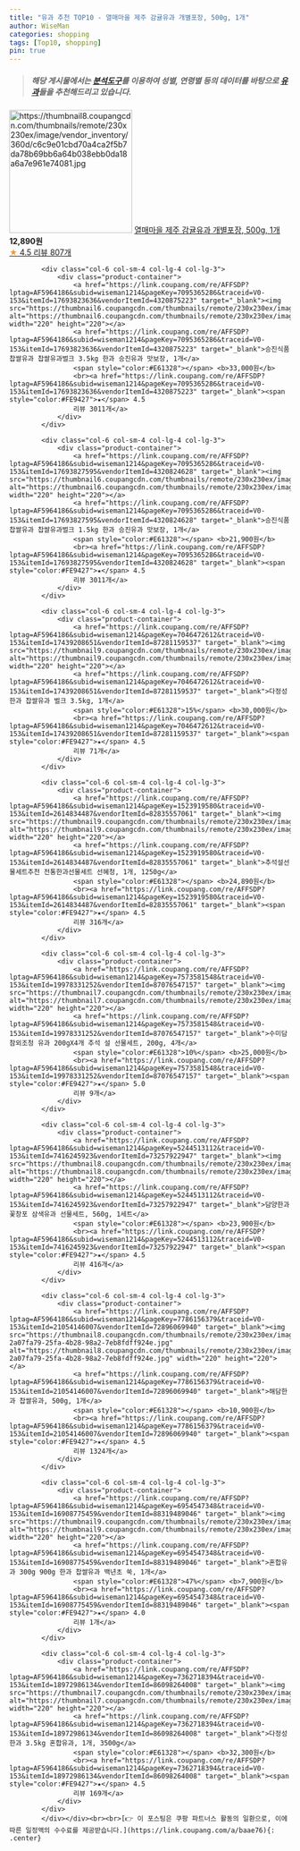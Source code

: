 ```yaml
---
title: "유과 추천 TOP10 - 열매마을 제주 감귤유과 개별포장, 500g, 1개"
author: WiseMan
categories: shopping
tags: [Top10, shopping]
pin: true
---
```


> ##### 해당 게시물에서는 [**분석도구**](https://itemscout.io/)를 이용하여 **성별**, **연령별** 등의 데이터를 바탕으로 [**유과**](https://link.coupang.com/a/baae76)들을 추천해드리고 있습니다.
<div class="container"><div class="row">
            <div class="col-6 col-sm-4 col-lg-4 col-lg-3">
                <div class="product-container">
                    <a href="https://link.coupang.com/re/AFFSDP?lptag=AF5964186&subid=wiseman1214&pageKey=6275356419&traceid=V0-153&itemId=20530170036&vendorItemId=73343785650" target="_blank"><img src="https://thumbnail8.coupangcdn.com/thumbnails/remote/230x230ex/image/vendor_inventory/360d/c6c9e01cbd70a4ca2f5b7da78b69bb6a64b038ebb0da18a6a7e961e74081.jpg" alt="https://thumbnail8.coupangcdn.com/thumbnails/remote/230x230ex/image/vendor_inventory/360d/c6c9e01cbd70a4ca2f5b7da78b69bb6a64b038ebb0da18a6a7e961e74081.jpg" width="220" height="220"></a>
                    <a href="https://link.coupang.com/re/AFFSDP?lptag=AF5964186&subid=wiseman1214&pageKey=6275356419&traceid=V0-153&itemId=20530170036&vendorItemId=73343785650" target="_blank">열매마을 제주 감귤유과 개별포장, 500g, 1개</a>
                    <span style="color:#E61328"></span> <b>12,890원</b>
                    <br><a href="https://link.coupang.com/re/AFFSDP?lptag=AF5964186&subid=wiseman1214&pageKey=6275356419&traceid=V0-153&itemId=20530170036&vendorItemId=73343785650" target="_blank"><span style="color:#FE9427">★</span> 4.5
                    리뷰 807개</a>
                </div>
            </div>
            
            <div class="col-6 col-sm-4 col-lg-4 col-lg-3">
                <div class="product-container">
                    <a href="https://link.coupang.com/re/AFFSDP?lptag=AF5964186&subid=wiseman1214&pageKey=7095365286&traceid=V0-153&itemId=17693823636&vendorItemId=4320875223" target="_blank"><img src="https://thumbnail6.coupangcdn.com/thumbnails/remote/230x230ex/image/vendor_inventory/10f7/e03d6babd692a5ee4b566ea632f2f7bf71fe45415f7d0f71bccbcf9142d2.PNG" alt="https://thumbnail6.coupangcdn.com/thumbnails/remote/230x230ex/image/vendor_inventory/10f7/e03d6babd692a5ee4b566ea632f2f7bf71fe45415f7d0f71bccbcf9142d2.PNG" width="220" height="220"></a>
                    <a href="https://link.coupang.com/re/AFFSDP?lptag=AF5964186&subid=wiseman1214&pageKey=7095365286&traceid=V0-153&itemId=17693823636&vendorItemId=4320875223" target="_blank">승진식품 찹쌀유과 찹쌀유과벌크 3.5kg 한과 승진유과 맛보장, 1개</a>
                    <span style="color:#E61328"></span> <b>33,000원</b>
                    <br><a href="https://link.coupang.com/re/AFFSDP?lptag=AF5964186&subid=wiseman1214&pageKey=7095365286&traceid=V0-153&itemId=17693823636&vendorItemId=4320875223" target="_blank"><span style="color:#FE9427">★</span> 4.5
                    리뷰 3011개</a>
                </div>
            </div>
            
            <div class="col-6 col-sm-4 col-lg-4 col-lg-3">
                <div class="product-container">
                    <a href="https://link.coupang.com/re/AFFSDP?lptag=AF5964186&subid=wiseman1214&pageKey=7095365286&traceid=V0-153&itemId=17693827595&vendorItemId=4320824628" target="_blank"><img src="https://thumbnail6.coupangcdn.com/thumbnails/remote/230x230ex/image/vendor_inventory/52a8/7cdf55f6da352ef9bb5f628446a1516463d0609a59dc67e6a196fb551c4e.PNG" alt="https://thumbnail6.coupangcdn.com/thumbnails/remote/230x230ex/image/vendor_inventory/52a8/7cdf55f6da352ef9bb5f628446a1516463d0609a59dc67e6a196fb551c4e.PNG" width="220" height="220"></a>
                    <a href="https://link.coupang.com/re/AFFSDP?lptag=AF5964186&subid=wiseman1214&pageKey=7095365286&traceid=V0-153&itemId=17693827595&vendorItemId=4320824628" target="_blank">승진식품 찹쌀유과 찹쌀유과벌크 1.5kg 한과 승진유과 맛보장, 1개</a>
                    <span style="color:#E61328"></span> <b>21,900원</b>
                    <br><a href="https://link.coupang.com/re/AFFSDP?lptag=AF5964186&subid=wiseman1214&pageKey=7095365286&traceid=V0-153&itemId=17693827595&vendorItemId=4320824628" target="_blank"><span style="color:#FE9427">★</span> 4.5
                    리뷰 3011개</a>
                </div>
            </div>
            
            <div class="col-6 col-sm-4 col-lg-4 col-lg-3">
                <div class="product-container">
                    <a href="https://link.coupang.com/re/AFFSDP?lptag=AF5964186&subid=wiseman1214&pageKey=7046472612&traceid=V0-153&itemId=17439208651&vendorItemId=87281159537" target="_blank"><img src="https://thumbnail9.coupangcdn.com/thumbnails/remote/230x230ex/image/vendor_inventory/29e5/f5e9991e6f31487c761c780c36c420e85fcb0820bfcecb9a1b802695c485.jpeg" alt="https://thumbnail9.coupangcdn.com/thumbnails/remote/230x230ex/image/vendor_inventory/29e5/f5e9991e6f31487c761c780c36c420e85fcb0820bfcecb9a1b802695c485.jpeg" width="220" height="220"></a>
                    <a href="https://link.coupang.com/re/AFFSDP?lptag=AF5964186&subid=wiseman1214&pageKey=7046472612&traceid=V0-153&itemId=17439208651&vendorItemId=87281159537" target="_blank">다정성한과 찹쌀유과 벌크 3.5kg, 1개</a>
                    <span style="color:#E61328">15%</span> <b>30,000원</b>
                    <br><a href="https://link.coupang.com/re/AFFSDP?lptag=AF5964186&subid=wiseman1214&pageKey=7046472612&traceid=V0-153&itemId=17439208651&vendorItemId=87281159537" target="_blank"><span style="color:#FE9427">★</span> 4.5
                    리뷰 71개</a>
                </div>
            </div>
            
            <div class="col-6 col-sm-4 col-lg-4 col-lg-3">
                <div class="product-container">
                    <a href="https://link.coupang.com/re/AFFSDP?lptag=AF5964186&subid=wiseman1214&pageKey=1523919580&traceid=V0-153&itemId=2614834487&vendorItemId=82835557061" target="_blank"><img src="https://thumbnail9.coupangcdn.com/thumbnails/remote/230x230ex/image/vendor_inventory/3bd2/b205778433bd63f169cfa3d410339063ec08124f3bae234c24f3500fcdaa.jpg" alt="https://thumbnail9.coupangcdn.com/thumbnails/remote/230x230ex/image/vendor_inventory/3bd2/b205778433bd63f169cfa3d410339063ec08124f3bae234c24f3500fcdaa.jpg" width="220" height="220"></a>
                    <a href="https://link.coupang.com/re/AFFSDP?lptag=AF5964186&subid=wiseman1214&pageKey=1523919580&traceid=V0-153&itemId=2614834487&vendorItemId=82835557061" target="_blank">추석설선물세트추천 전통한과선물세트 선혜청, 1개, 1250g</a>
                    <span style="color:#E61328"></span> <b>24,890원</b>
                    <br><a href="https://link.coupang.com/re/AFFSDP?lptag=AF5964186&subid=wiseman1214&pageKey=1523919580&traceid=V0-153&itemId=2614834487&vendorItemId=82835557061" target="_blank"><span style="color:#FE9427">★</span> 4.5
                    리뷰 316개</a>
                </div>
            </div>
            
            <div class="col-6 col-sm-4 col-lg-4 col-lg-3">
                <div class="product-container">
                    <a href="https://link.coupang.com/re/AFFSDP?lptag=AF5964186&subid=wiseman1214&pageKey=7573581548&traceid=V0-153&itemId=19978331252&vendorItemId=87076547157" target="_blank"><img src="https://thumbnail7.coupangcdn.com/thumbnails/remote/230x230ex/image/vendor_inventory/6e1c/b95eaf208b98c726d078cc840df5ed5481929397d6cc26eb711bac0e77b3.jpg" alt="https://thumbnail7.coupangcdn.com/thumbnails/remote/230x230ex/image/vendor_inventory/6e1c/b95eaf208b98c726d078cc840df5ed5481929397d6cc26eb711bac0e77b3.jpg" width="220" height="220"></a>
                    <a href="https://link.coupang.com/re/AFFSDP?lptag=AF5964186&subid=wiseman1214&pageKey=7573581548&traceid=V0-153&itemId=19978331252&vendorItemId=87076547157" target="_blank">수미담 참외조청 유과 200gX4개 추석 설 선물세트, 200g, 4개</a>
                    <span style="color:#E61328">10%</span> <b>25,000원</b>
                    <br><a href="https://link.coupang.com/re/AFFSDP?lptag=AF5964186&subid=wiseman1214&pageKey=7573581548&traceid=V0-153&itemId=19978331252&vendorItemId=87076547157" target="_blank"><span style="color:#FE9427">★</span> 5.0
                    리뷰 9개</a>
                </div>
            </div>
            
            <div class="col-6 col-sm-4 col-lg-4 col-lg-3">
                <div class="product-container">
                    <a href="https://link.coupang.com/re/AFFSDP?lptag=AF5964186&subid=wiseman1214&pageKey=5244513112&traceid=V0-153&itemId=7416245923&vendorItemId=73257922947" target="_blank"><img src="https://thumbnail8.coupangcdn.com/thumbnails/remote/230x230ex/image/vendor_inventory/60f8/4635cf506740f3eadedd4676f8426acedd73ba90d47b0877bb4d66f9245e.jpg" alt="https://thumbnail8.coupangcdn.com/thumbnails/remote/230x230ex/image/vendor_inventory/60f8/4635cf506740f3eadedd4676f8426acedd73ba90d47b0877bb4d66f9245e.jpg" width="220" height="220"></a>
                    <a href="https://link.coupang.com/re/AFFSDP?lptag=AF5964186&subid=wiseman1214&pageKey=5244513112&traceid=V0-153&itemId=7416245923&vendorItemId=73257922947" target="_blank">담양한과 꽃창포 삼색유과 선물세트, 560g, 1세트</a>
                    <span style="color:#E61328"></span> <b>23,900원</b>
                    <br><a href="https://link.coupang.com/re/AFFSDP?lptag=AF5964186&subid=wiseman1214&pageKey=5244513112&traceid=V0-153&itemId=7416245923&vendorItemId=73257922947" target="_blank"><span style="color:#FE9427">★</span> 4.5
                    리뷰 416개</a>
                </div>
            </div>
            
            <div class="col-6 col-sm-4 col-lg-4 col-lg-3">
                <div class="product-container">
                    <a href="https://link.coupang.com/re/AFFSDP?lptag=AF5964186&subid=wiseman1214&pageKey=7786156379&traceid=V0-153&itemId=21054146007&vendorItemId=72896069940" target="_blank"><img src="https://thumbnail8.coupangcdn.com/thumbnails/remote/230x230ex/image/retail/images/117789708347797-2a07fa79-25fa-4b28-98a2-7eb8fdff924e.jpg" alt="https://thumbnail8.coupangcdn.com/thumbnails/remote/230x230ex/image/retail/images/117789708347797-2a07fa79-25fa-4b28-98a2-7eb8fdff924e.jpg" width="220" height="220"></a>
                    <a href="https://link.coupang.com/re/AFFSDP?lptag=AF5964186&subid=wiseman1214&pageKey=7786156379&traceid=V0-153&itemId=21054146007&vendorItemId=72896069940" target="_blank">해담한과 찹쌀유과, 500g, 1개</a>
                    <span style="color:#E61328"></span> <b>10,900원</b>
                    <br><a href="https://link.coupang.com/re/AFFSDP?lptag=AF5964186&subid=wiseman1214&pageKey=7786156379&traceid=V0-153&itemId=21054146007&vendorItemId=72896069940" target="_blank"><span style="color:#FE9427">★</span> 4.5
                    리뷰 1324개</a>
                </div>
            </div>
            
            <div class="col-6 col-sm-4 col-lg-4 col-lg-3">
                <div class="product-container">
                    <a href="https://link.coupang.com/re/AFFSDP?lptag=AF5964186&subid=wiseman1214&pageKey=6954547348&traceid=V0-153&itemId=16908775459&vendorItemId=88319489046" target="_blank"><img src="https://thumbnail9.coupangcdn.com/thumbnails/remote/230x230ex/image/vendor_inventory/6e28/5d1e88d4a742694f04e56b4020413b8a6a2c8fcf7ebf2903b502cbd2c46a.jpg" alt="https://thumbnail9.coupangcdn.com/thumbnails/remote/230x230ex/image/vendor_inventory/6e28/5d1e88d4a742694f04e56b4020413b8a6a2c8fcf7ebf2903b502cbd2c46a.jpg" width="220" height="220"></a>
                    <a href="https://link.coupang.com/re/AFFSDP?lptag=AF5964186&subid=wiseman1214&pageKey=6954547348&traceid=V0-153&itemId=16908775459&vendorItemId=88319489046" target="_blank">혼합유과 300g 900g 한과 찹쌀유과 백년초 쑥, 1개</a>
                    <span style="color:#E61328">47%</span> <b>7,900원</b>
                    <br><a href="https://link.coupang.com/re/AFFSDP?lptag=AF5964186&subid=wiseman1214&pageKey=6954547348&traceid=V0-153&itemId=16908775459&vendorItemId=88319489046" target="_blank"><span style="color:#FE9427">★</span> 4.0
                    리뷰 1개</a>
                </div>
            </div>
            
            <div class="col-6 col-sm-4 col-lg-4 col-lg-3">
                <div class="product-container">
                    <a href="https://link.coupang.com/re/AFFSDP?lptag=AF5964186&subid=wiseman1214&pageKey=7362718394&traceid=V0-153&itemId=18972986134&vendorItemId=86098264008" target="_blank"><img src="https://thumbnail7.coupangcdn.com/thumbnails/remote/230x230ex/image/vendor_inventory/ba11/3b5c0d979cc4ccd137ab7ab272f9d1295ee57247375ddc9784d310414292.jpg" alt="https://thumbnail7.coupangcdn.com/thumbnails/remote/230x230ex/image/vendor_inventory/ba11/3b5c0d979cc4ccd137ab7ab272f9d1295ee57247375ddc9784d310414292.jpg" width="220" height="220"></a>
                    <a href="https://link.coupang.com/re/AFFSDP?lptag=AF5964186&subid=wiseman1214&pageKey=7362718394&traceid=V0-153&itemId=18972986134&vendorItemId=86098264008" target="_blank">다정성한과 3.5kg 혼합유과, 1개, 3500g</a>
                    <span style="color:#E61328"></span> <b>32,300원</b>
                    <br><a href="https://link.coupang.com/re/AFFSDP?lptag=AF5964186&subid=wiseman1214&pageKey=7362718394&traceid=V0-153&itemId=18972986134&vendorItemId=86098264008" target="_blank"><span style="color:#FE9427">★</span> 4.5
                    리뷰 169개</a>
                </div>
            </div>
            </div></div><br><br>[👉 이 포스팅은 쿠팡 파트너스 활동의 일환으로, 이에 따른 일정액의 수수료를 제공받습니다.](https://link.coupang.com/a/baae76){: .center}
